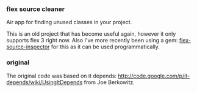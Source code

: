 ### flex source cleaner

Air app for finding unused classes in your project.

This is an old project that has become useful again, however it only supports flex 3 right now.
Also I've more recently been using a gem: [flex-source-inspector](https://github.com/edeustace/flex-source-inspector) for this
as it can be used programmatically.



### original
The original code was based on it depends: http://code.google.com/p/it-depends/wiki/UsingItDepends from Joe Berkowitz.

